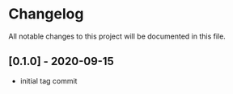 # Changelog

All notable changes to this project will be documented in this file.

## [0.1.0] - 2020-09-15
- initial tag commit